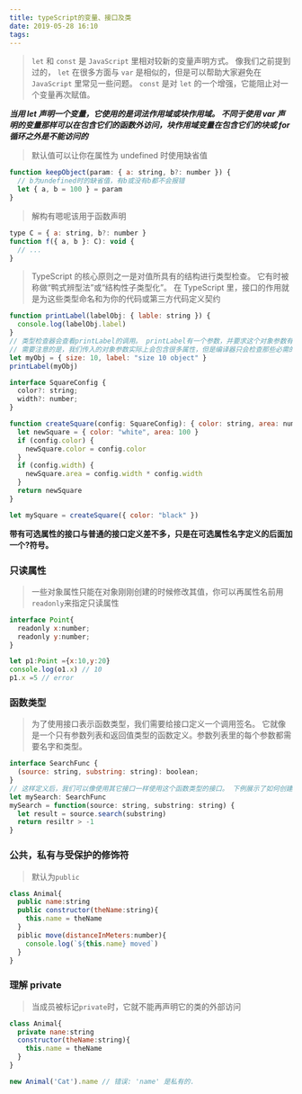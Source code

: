 ```yaml
---
title: typeScript的变量、接口及类
date: 2019-05-28 16:10
tags:
---
```


> `let` 和 `const` 是 `JavaScript` 里相对较新的变量声明方式。 像我们之前提到过的， `let` 在很多方面与 `var` 是相似的，但是可以帮助大家避免在 `JavaScript` 里常见一些问题。
> `const` 是对 `let` 的一个增强，它能阻止对一个变量再次赋值。

**_当用 let 声明一个变量，它使用的是词法作用域或块作用域。 不同于使用 var 声明的变量那样可以在包含它们的函数外访问，块作用域变量在包含它们的块或 for 循环之外是不能访问的_**

> 默认值可以让你在属性为 undefined 时使用缺省值

```js
function keepObject(param: { a: string, b?: number }) {
  // b为undefined时的缺省值，有b或没有b都不会报错
  let { a, b = 100 } = param
}
```

> 解构有嗯呢该用于函数声明

```js
type C = { a: string, b?: number }
function f({ a, b }: C): void {
  // ...
}
```

> TypeScript 的核心原则之一是对值所具有的结构进行类型检查。 它有时被称做“鸭式辨型法”或“结构性子类型化”。
> 在 TypeScript 里，接口的作用就是为这些类型命名和为你的代码或第三方代码定义契约

```js
function printLabel(labelObj: { lable: string }) {
  console.log(labelObj.label)
}
// 类型检查器会查看printLabel的调用。 printLabel有一个参数，并要求这个对象参数有一个名为label类型为string的属性。
// 需要注意的是，我们传入的对象参数实际上会包含很多属性，但是编译器只会检查那些必需的属性是否存在，并且其类型是否匹配
let myObj = { size: 10, label: "size 10 object" }
printLabel(myObj)

interface SquareConfig {
  color?: string;
  width?: number;
}

function createSquare(config: SquareConfig): { color: string, area: number } {
  let newSquare = { color: "white", area: 100 }
  if (config.color) {
    newSquare.color = config.color
  }
  if (config.width) {
    newSquare.area = config.width * config.width
  }
  return newSquare
}

let mySquare = createSquare({ color: "black" })
```

**带有可选属性的接口与普通的接口定义差不多，只是在可选属性名字定义的后面加一个?符号。**

### 只读属性

> 一些对象属性只能在对象刚刚创建的时候修改其值，你可以再属性名前用`readonly`来指定只读属性

```js
interface Point{
  readonly x:number;
  readonly y:number;
}

let p1:Point ={x:10,y:20}
console.log(o1.x) // 10
p1.x =5 // error
```

### 函数类型

> 为了使用接口表示函数类型，我们需要给接口定义一个调用签名。 它就像是一个只有参数列表和返回值类型的函数定义。参数列表里的每个参数都需要名字和类型。

```js
interface SearchFunc {
  (source: string, substring: string): boolean;
}
// 这样定义后，我们可以像使用其它接口一样使用这个函数类型的接口。 下例展示了如何创建一个函数类型的变量，并将一个同类型的函数赋值给这个变量。
let mySearch: SearchFunc
mySearch = function(source: string, substring: string) {
  let result = source.search(substring)
  return resiltr > -1
}
```

### 公共，私有与受保护的修饰符

> 默认为`public`

```js
class Animal{
  public name:string
  public constructor(theName:string){
    this.name = theName
  }
  piblic move(distanceInMeters:number){
    console.log(`${this.name} moved`)
  }
}
```

### 理解 private

> 当成员被标记`private`时，它就不能再声明它的类的外部访问

```js
class Animal{
  private nane:string
  constructor(theName:string){
    this.name = theName
  }
}

new Animal('Cat').name // 错误: 'name' 是私有的.
```
